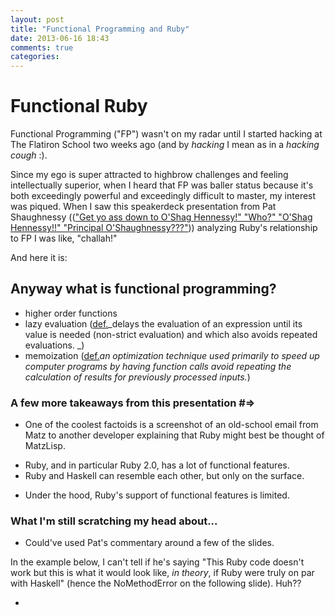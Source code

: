 ```yaml
---
layout: post
title: "Functional Programming and Ruby"
date: 2013-06-16 18:43
comments: true
categories: 
---
```


# Functional Ruby

Functional Programming ("FP") wasn't on my radar until I started hacking at The Flatiron School two weeks ago (and by _hacking_ I mean as in a _hacking cough_ :). 

Since my ego is super attracted to highbrow challenges and feeling intellectually superior, when I heard that FP was baller status because it's both exceedingly powerful and exceedingly difficult to master, my interest was piqued. When I saw this speakerdeck presentation from Pat Shaughnessy ((["Get yo ass down to O'Shag Hennessy!" "Who?" "O'Shag Hennessy!!" "Principal O'Shaughnessy???"](http://www.youtube.com/watch?v=Dd7FixvoKBw))) analyzing Ruby's relationship to FP I was like, "challah!"

And here it is:

<script async class="speakerdeck-embed" data-id="f6c17b106e0a0130b5df22000a1e9b3c" data-ratio="1.33333333333333" src="//speakerdeck.com/assets/embed.js"></script>

## Anyway what is functional programming?
+ higher order functions
+ lazy evaluation ([def.](http://en.wikipedia.org/wiki/Lazy_evaluation)_delays the evaluation of an expression until its value is needed (non-strict evaluation) and which also avoids repeated evaluations. _)
+ memoization ([def.](http://en.wikipedia.org/wiki/Memoization)_an optimization technique used primarily to speed up computer programs by having function calls avoid repeating the calculation of results for previously processed inputs._)

### A few more takeaways from this presentation #=> 

+ One of the coolest factoids is a screenshot of an old-school email from Matz to another developer explaining that Ruby might best be thought of MatzLisp.

[id]: http://24.media.tumblr.com/6723cfa607a806c3bd52664edc56a83f/tumblr_moicu2vmgC1qd3p27o1_1280.png  "Screenshot of email from Matz explaining how he invented Ruby"

+ Ruby, and in particular Ruby 2.0, has a lot of functional features. 
+ Ruby and Haskell can resemble each other, but only on the surface.

[id]: http://25.media.tumblr.com/86c92e5b13db2b2d04808348f504d3ad/tumblr_moijcsUUqR1qd3p27o1_1280.png "Screenshot comparing Haskell and Ruby functions"

+ Under the hood, Ruby's support of functional features is limited.


### What I'm still scratching my head about... 

+ Could've used Pat's commentary around a few of the slides. 

In the example below, I can't tell if he's saying "This Ruby code doesn't work but this is what it would look like, _in theory_, if Ruby were truly on par with Haskell" (hence the NoMethodError on the following slide). Huh??

[id]: http://25.media.tumblr.com/b5c202e103b09ab356a696973b339a2d/tumblr_moik72Ti7L1qd3p27o1_1280.png "Slide comparing Ruby and Haskell code"

[id]: http://25.media.tumblr.com/8293e19ad17d09ddee1d5ea5f19dbda7/tumblr_moik72Ti7L1qd3p27o2_1280.png "Next slide showing the Ruby code resulting in NoMethodError"

+ 





